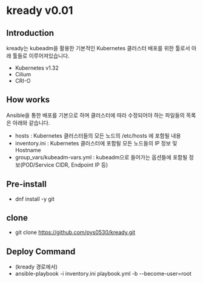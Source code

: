 # kready v0.01

## Introduction
kready는 kubeadm을 활용한 기본적인 Kubernetes 클러스터 배포를 위한 툴로서 아래 툴들로 이루어져있습니다.
- Kubernetes v1.32
- Cilium
- CRI-O

## How works
Ansible을 통한 배포를 기본으로 하며 클러스터에 따라 수정되어야 하는 파일들의 목록은 아래와 같습니다.
- hosts :
  Kubernetes 클러스터들의 모든 노드의 /etc/hosts 에 포함될 내용
- inventory.ini :
  Kubernetes 클러스터에 포함될 모든 노드들의 IP 정보 및 Hostname
- group_vars/kubeadm-vars.yml : 
  kubeadm으로 들어가는 옵션들에 포함될 정보(POD/Service CIDR, Endpoint IP 등)

## Pre-install
- dnf install -y git

## clone
- git clone https://github.com/pys0530/kready.git

## Deploy Command
- (kready 경로에서)
- ansible-playbook -i inventory.ini playbook.yml -b --become-user=root

